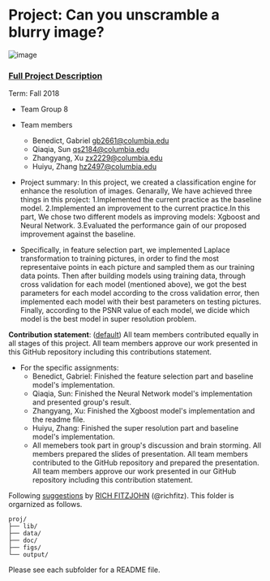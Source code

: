 # Project: Can you unscramble a blurry image? 
![image](figs/example.png)

### [Full Project Description](doc/project3_desc.md)

Term: Fall 2018

+ Team Group 8
+ Team members

	+ Benedict, Gabriel gb2661@columbia.edu
	+ Qiaqia, Sun qs2184@columbia.edu
	+ Zhangyang, Xu zx2229@columbia.edu
	+ Huiyu, Zhang hz2497@columbia.edu 

+ Project summary: In this project, we created a classification engine for enhance the resolution of images. Genarally, We have achieved three things in this project: 1.Implemented the current practice as the baseline model. 2.Implemented an improvement to the current practice.In this part, We chose two different models as improving models: Xgboost and Neural Network. 3.Evaluated the performance gain of our proposed improvement against the baseline. 
    
+ Specifically, in feature selection part, we implemented Laplace transformation to training pictures, in order to find the most     representaive points in each picture and sampled them as our training data points. Then after building models using training data, through cross validation for each model (mentioned above), we got the best parameters for each model according to the cross validation error, then implemented each model with their best parameters on testing pictures.
Finally, according to the PSNR value of each model, we dicide which model is the best model in super resolution problem.
	
**Contribution statement**: ([default](doc/a_note_on_contributions.md)) All team members contributed equally in all stages of this project. All team members approve our work presented in this GitHub repository including this contributions statement. 
+ For the specific assignments:
  + Benedict, Gabriel: Finished the feature selection part and baseline model's implementation.
  + Qiaqia, Sun: Finished the Neural Network model's implementation and presented group's result.
  + Zhangyang, Xu: Finished the Xgboost model's implementation and the readme file.
  + Huiyu, Zhang: Finished the super resolution part and baseline model's implementation.
  + All memebers took part in group's discussion and brain storming. All members prepared the slides of presentation. All team members contributed to the GitHub repository and prepared the presentation. All team members approve our work presented in our GitHub repository including this contribution statement.

Following [suggestions](http://nicercode.github.io/blog/2013-04-05-projects/) by [RICH FITZJOHN](http://nicercode.github.io/about/#Team) (@richfitz). This folder is orgarnized as follows.

```
proj/
├── lib/
├── data/
├── doc/
├── figs/
└── output/
```

Please see each subfolder for a README file.
